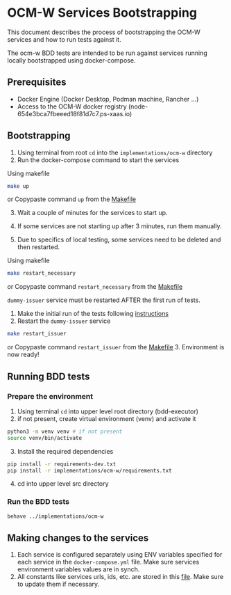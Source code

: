 # OCM-W Services Bootstrapping

This document describes the process of bootstrapping the OCM-W services and how to run tests against it.

The ocm-w BDD tests are intended to be run against services running locally bootstrapped using docker-compose.

## Prerequisites

- Docker Engine (Docker Desktop, Podman machine, Rancher ...)
- Access to the OCM-W docker registry (node-654e3bca7fbeeed18f81d7c7.ps-xaas.io)

## Bootstrapping

1. Using terminal from root `cd` into the `implementations/ocm-w` directory
2. Run the docker-compose command to start the services

Using makefile
```bash
make up
```
or Copypaste command `up` from the [Makefile](../Makefile)

3. Wait a couple of minutes for the services to start up.
4. If some services are not starting up after 3 minutes, run them manually.

5. Due to specifics of local testing, some services need to be deleted and then restarted.

Using makefile
```bash
make restart_necessary
```

or Copypaste command `restart_necessary` from the [Makefile](../Makefile)

`dummy-issuer` service must be restarted AFTER the first run of tests.

1. Make the initial run of the tests following [instructions](#running-bdd-tests)
2. Restart the `dummy-issuer` service

```bash
make restart_issuer
```

or Copypaste command `restart_issuer` from the [Makefile](../Makefile)
3. Environment is now ready!


## Running BDD tests

### Prepare the environment
1. Using terminal `cd` into upper level root directory (bdd-executor)
2. if not present,  create virtual environment (venv) and activate it
```bash
python3 -m venv venv # if not present
source venv/bin/activate
```
3. Install the required dependencies
```bash
pip install -r requirements-dev.txt
pip install -r implementations/ocm-w/requirements.txt
```
4. cd into upper level src directory

### Run the BDD tests
```bash
behave ../implementations/ocm-w
```

## Making changes to the services

1. Each service is configured separately using ENV variables specified for each service in the `docker-compose.yml` file. Make sure services environment variables values are in synch.
2. All constants like services urls, ids, etc. are stored in this [file](../src/eu/xfsc/bdd/ocm_w/components/context.py). Make sure to update them if necessary.
